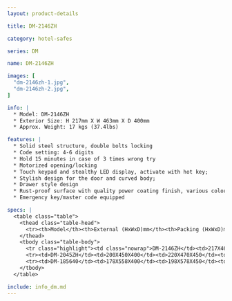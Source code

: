 ```yaml
---
layout: product-details

title: DM-2146ZH

category: hotel-safes

series: DM

name: DM-2146ZH

images: [
  "dm-2146zh-1.jpg",
  "dm-2146zh-2.jpg",
]

info: |
  * Model: DM-2146ZH
  * Exterior Size: H 217mm X W 463mm X D 400mm
  * Approx. Weight: 17 kgs (37.4lbs)

features: |
  * Solid steel structure, double bolts locking
  * Code setting: 4-6 digits
  * Hold 15 minutes in case of 3 times wrong try
  * Motorized opening/locking
  * Touch keypad and stealthy LED display, activate with hot key;
  * Stylish design for the door and curved body;
  * Drawer style design
  * Rust-proof surface with quality power coating finish, various colors available
  * Emergency key/master code equipped

specs: |
  <table class="table">
    <thead class="table-head">
      <tr><th>Model</th><th>External (HxWxD)mm</th><th>Packing (HxWxD)mm</th><th>Weight (kg)</th><th>Door (mm)</th><th>Body (mm)</th><th>20’FCL (pcs)</th></tr>
    </thead>
    <tbody class="table-body">
      <tr class="highlight"><td class="nowrap">DM-2146ZH</td><td>217X463X400</td><td>237X483X450</td><td>17</td><td>5</td><td>2</td><td>570</td></tr>
      <tr><td>DM-2045ZH</td><td>200X450X400</td><td>220X470X450</td><td>15</td><td>5</td><td>2</td><td>625</td></tr>
      <tr><td>DM-185640</td><td>178X558X400</td><td>198X578X450</td><td>21</td><td>1.2</td><td>1.2</td><td>570</td></tr>
    </tbody>
  </table>

include: info_dm.md
---
```

